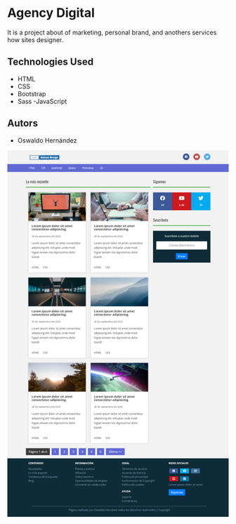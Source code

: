 # Agency Digital

It is a project about of marketing, personal brand, and anothers services how sites designer.


## Technologies Used
- HTML
- CSS
- Bootstrap
- Sass
-JavaScript

## Autors
- Oswaldo Hernández



![screenshot of gh pr status](https://github.com/V0100LNET/Blog-tecnologia/blob/master/img/UI-blog.png)


